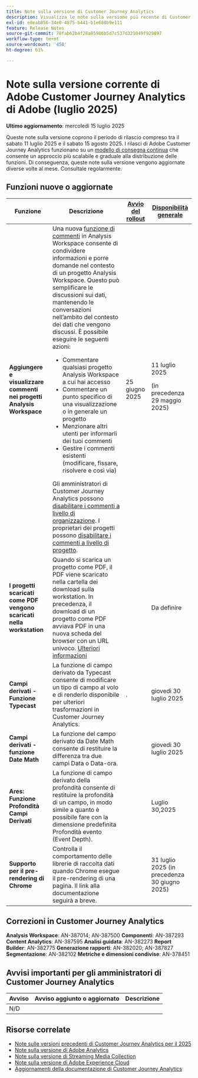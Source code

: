 ```yaml
---
title: Note sulla versione di Customer Journey Analytics
description: Visualizza le note sulla versione più recente di Customer Journey Analytics
exl-id: e8eab856-34e0-4875-b441-b1e680b9e111
feature: Release Notes
source-git-commit: 78fab62b4f28a85986b5d7c537d321049f929897
workflow-type: tm+mt
source-wordcount: '458'
ht-degree: 61%

---
```


# Note sulla versione corrente di Adobe Customer Journey Analytics di Adobe (luglio 2025)

**Ultimo aggiornamento**: mercoledì 15 luglio 2025


Queste note sulla versione coprono il periodo di rilascio compreso tra il sabato 11 luglio 2025 e il sabato 15 agosto 2025. I rilasci di Adobe Customer Journey Analytics funzionano su un [modello di consegna continua](releases.md) che consente un approccio più scalabile e graduale alla distribuzione delle funzioni. Di conseguenza, queste note sulla versione vengono aggiornate diverse volte al mese. Consultale regolarmente.

## Funzioni nuove o aggiornate

| Funzione | Descrizione | [Avvio del rollout](releases.md) | [Disponibilità generale](releases.md) |
| ----------- | ---------- | ------- | ---- |
| **Aggiungere e visualizzare commenti nei progetti Analysis Workspace** | Una nuova [funzione di commenti](https://experienceleague.adobe.com/it/docs/analytics-platform/using/cja-workspace/build-workspace-project/comment-projects) in Analysis Workspace consente di condividere informazioni e porre domande nel contesto di un progetto Analysis Workspace. Questo può semplificare le discussioni sui dati, mantenendo le conversazioni nell’ambito del contesto dei dati che vengono discussi. È possibile eseguire le seguenti azioni: <ul><li>Commentare qualsiasi progetto Analysis Workspace a cui hai accesso</li><li>Commentare un punto specifico di una visualizzazione o in generale un progetto</li><li>Menzionare altri utenti per informarli dei tuoi commenti</li><li>Gestire i commenti esistenti (modificare, fissare, risolvere e così via)</li></ul>Gli amministratori di Customer Journey Analytics possono [disabilitare i commenti a livello di organizzazione](https://experienceleague.adobe.com/it/docs/analytics-platform/using/cja-workspace/user-preferences#ims-organization-preferences). I proprietari dei progetti possono [disabilitare i commenti a livello di progetto](https://experienceleague.adobe.com/it/docs/analytics-platform/using/cja-workspace/build-workspace-project/create-projects). | 25 giugno 2025 | 11 luglio 2025 <p>(in precedenza 29 maggio 2025)</p> |
| **I progetti scaricati come PDF vengono scaricati nella workstation** | Quando si scarica un progetto come PDF, il PDF viene scaricato nella cartella dei download sulla workstation. In precedenza, il download di un progetto come PDF avviava PDF in una nuova scheda del browser con un URL univoco. [Ulteriori informazioni](https://experienceleague.adobe.com/en/docs/analytics-platform/using/cja-workspace/export/download-send) | | Da definire |
| **Campi derivati - Funzione Typecast** | La funzione di campo derivato da Typecast consente di modificare un tipo di campo al volo e di renderlo disponibile per ulteriori trasformazioni in Customer Journey Analytics. | . | giovedì 30 luglio 2025 |
| **Campi derivati - funzione Date Math** | La funzione del campo derivato da Date Math consente di restituire la differenza tra due campi Data o Data-ora. | | giovedì 30 luglio 2025 |
| **Ares: Funzione Profondità Campi Derivati** | La funzione di campo derivato della profondità consente di restituire la profondità di un campo, in modo simile a quanto è possibile fare con la dimensione predefinita Profondità evento (Event Depth). |  | Luglio 30,2025 |
| **Supporto per il pre-rendering di Chrome** | Controlla il comportamento delle librerie di raccolta dati quando Chrome esegue il pre-rendering di una pagina. Il link alla documentazione seguirà a breve. |  | 31 luglio 2025 (in precedenza 30 giugno 2025) |

## Correzioni in Customer Journey Analytics

**Analysis Workspace**: AN-387014; AN-387500
**Componenti**: AN-387293
**Content Analytics**: AN-387595
**Analisi guidata**: AN-382273
**Report Builder**: AN-382775
**Generazione rapporti**: AN-382020; AN-387827
**Segmentazione**: AN-382102
**Metriche e dimensioni condivise**: AN-378451


## Avvisi importanti per gli amministratori di Customer Journey Analytics

| Avviso | Avviso aggiunto o aggiornato | Descrizione |
| --- | --- | --- |
| N/D | | |

## Risorse correlate

* [Note sulle versioni precedenti di Customer Journey Analytics per il 2025](/help/release-notes/2025.md)
* [Note sulla versione di Adobe Analytics](https://experienceleague.adobe.com/docs/analytics/release-notes/latest.html?lang=it)
* [Note sulla versione di Streaming Media Collection](https://experienceleague.adobe.com/docs/media-analytics/using/additional-resources/release-notes.html?lang=it)
* [Note sulla versione di Adobe Experience Cloud](https://experienceleague.adobe.com/docs/release-notes/experience-cloud/current.html?lang=it)
* [Aggiornamenti della documentazione di Customer Journey Analytics](/help/release-notes/doc-changes.md)

